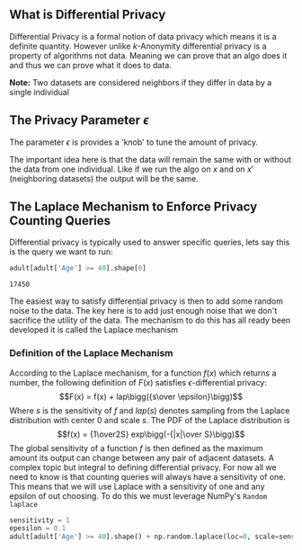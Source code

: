 ## What is Differential Privacy
Differential Privacy is a formal notion of data privacy which means it is a definite quantity. However unlike $k\text{-Anonymity}$ differential privacy is a property of algorithms not data. Meaning we can prove that an algo does it and thus we can prove what it does to data. 

**Note:** Two datasets are considered neighbors if they differ in data by a single individual

## The Privacy Parameter $\epsilon$
The parameter $\epsilon$ is provides a 'knob' to tune the amount of privacy.

The important idea here is that the data will remain the same with or without the data from one individual. Like if we run the algo on $x$ and on $x\prime$ (neighboring datasets) the output will be the same.
## The Laplace Mechanism to Enforce Privacy Counting Queries
Differential privacy is typically used to answer specific queries, lets say this is the query we want to run:

```python
adult[adult['Age'] >= 40].shape[0]
```
`17450`

The easiest way to satisfy differential privacy is then to add some random noise to the data. The key here is to add just enough noise that we don't sacrifice the utility of the data. The mechanism to do this has all ready been developed it is called the Laplace mechanism

### Definition of the Laplace Mechanism
According to the Laplace mechanism, for a function $f(x)$ which returns a number, the following definition of $F(x)$ satisfies $\epsilon$-differential privacy:
$$F(x) = f(x) + lap\bigg({s\over \epsilon}\bigg)$$
Where $s$ is the sensitivity of $f$ and $lap(s)$ denotes sampling from the Laplace distribution with center 0 and scale $s$. The PDF of the Laplace distribution is
$$f(x) = {1\over2S} exp\bigg(-{|x|\over S}\bigg)$$
The global sensitivity of a function $f$ is then defined as the maximum amount its output can change between any pair of adjacent datasets. A complex topic but integral to defining differential privacy. For now all we need to know is that counting queries will always have a sensitivity of one. This means that we will use Laplace with a sensitivity of one and any epsilon of out choosing. To do this we must leverage NumPy's `Random laplace`

```python
sensitivity = 1
epesilon = 0.1
adult[adult['Age'] >= 40].shape() + np.random.laplace(loc=0, scale=sensitivity)
```